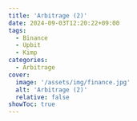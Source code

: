 ```yaml
---
title: 'Arbitrage (2)'
date: 2024-09-03T12:20:22+09:00
tags:
  - Binance
  - Upbit
  - Kimp
categories:
  - Arbitrage
cover:
  image: '/assets/img/finance.jpg'
  alt: 'Arbitrage (2)'
  relative: false
showToc: true
---
```

